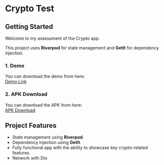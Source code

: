 # Crypto Test

## Getting Started

Welcome to my assessment of the Crypto app.

This project uses **Riverpod** for state management and **GetIt** for dependency injection.

### 1. **Demo**

You can download the demo from here:  
[Demo Link](https://drive.google.com/file/d/1agCJvctOuzWchlI2Q76Ki9bXYcJRtMo_/view?usp=share_link)

### 2. **APK Download**

You can download the APK from here:  
[APK Download](https://drive.google.com/file/d/1agCJvctOuzWchlI2Q76Ki9bXYcJRtMo_/view?usp=share_link)

## Project Features

- State management using **Riverpod**.
- Dependency injection using **GetIt**.
- Fully functional app with the ability to showcase key crypto-related features.
- Network with Dio
